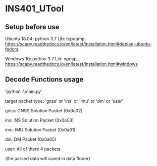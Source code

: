 # INS401_UTool

## Setup before use
Ubuntu 18.04:
  python 3.7
  Lib: tcpdump, https://scapy.readthedocs.io/en/latest/installation.html#debian-ubuntu-fedora
  
Windows 10:
  python 3.7
  Lib: npcap, https://scapy.readthedocs.io/en/latest/installation.html#windows
  
## Decode Functions usage
'python .\main.py'

target packet type: 'gnss' or 'ins' or 'imu' or 'dm' or 'user'

gnss: GNSS Solution Packet (0x0a02)

ins: INS Solution Packet (0x0a03)

imu: IMU Solution Packet (0x0a01)

dm: DM Packet (0x0a05)

user: All of there 4 packets


(the parsed data will saved in data floder)
